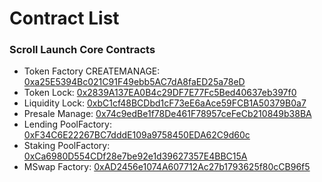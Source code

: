 # Contract List

### Scroll Launch Core Contracts

- Token Factory CREATEMANAGE: [0xa25E5394Bc021C91F49ebb5AC7dA8faED25a78eD](https://explorer.testnet.mantle.xyz/address/0xa25E5394Bc021C91F49ebb5AC7dA8faED25a78eD)
- Token Lock: [0x2839A137EA0B4c29DF7E77Fc5Bed40637eb397f0](https://explorer.testnet.mantle.xyz/address/0x2839A137EA0B4c29DF7E77Fc5Bed40637eb397f0)
- Liquidity Lock: [0xbC1cf48BCDbd1cF73eE6aAce59FCB1A50379B0a7](https://explorer.testnet.mantle.xyz/address/0xbC1cf48BCDbd1cF73eE6aAce59FCB1A50379B0a7)
- Presale Manage: [0x74c9edBe1f78De461F78957ceFeCb210849b38BA](https://explorer.testnet.mantle.xyz/address/0x74c9edBe1f78De461F78957ceFeCb210849b38BA)
- Lending PoolFactory: [0xF34C6E22267BC7dddE109a9758450EDA62C9d60c](https://explorer.testnet.mantle.xyz/address/0x2839A137EA0B4c29DF7E77Fc5Bed40637eb397f0)
- Staking PoolFactory: [0xCa6980D554CDf28e7be92e1d39627357E4BBC15A](https://explorer.testnet.mantle.xyz/address/0xbC1cf48BCDbd1cF73eE6aAce59FCB1A50379B0a7)
- MSwap Factory: [0xAD2456e1074A607712Ac27b1793625f80cCB96f5](https://explorer.testnet.mantle.xyz/address/0x74c9edBe1f78De461F78957ceFeCb210849b38BA)
